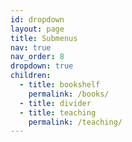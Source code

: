 ```yaml
---
id: dropdown
layout: page
title: Submenus
nav: true
nav_order: 8
dropdown: true
children:
  - title: bookshelf
    permalink: /books/
  - title: divider
  - title: teaching
    permalink: /teaching/
---
```

